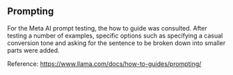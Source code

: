 ## Prompting

For the Meta AI prompt testing, the how to guide was consulted.  After testing a number of examples, specific options such as specifying a casual conversion tone and asking for the sentence to be broken down into smaller parts were added.

Reference:
https://www.llama.com/docs/how-to-guides/prompting/


